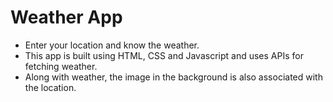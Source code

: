 # Weather App
- Enter your location and know the weather. 
- This app is built using HTML, CSS and Javascript and uses APIs for fetching weather.
- Along with weather, the image in the background is also associated with the location.
